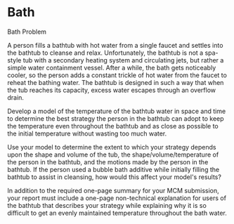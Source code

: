 # Bath
Bath
Problem	 
 	
A person fills a bathtub with hot water from a single faucet and settles into the bathtub to cleanse and relax. Unfortunately, the bathtub is not a spa-style tub with a secondary heating system and circulating jets, but rather a simple water containment vessel. After a while, the bath gets noticeably cooler, so the person adds a constant trickle of hot water from the faucet to reheat the bathing water. The bathtub is designed in such a way that when the tub reaches its capacity, excess water escapes through an overflow drain. 

Develop a model of the temperature of the bathtub water in space and time to determine the best strategy the person in the bathtub can adopt to keep the temperature even throughout the bathtub and as close as possible to the initial temperature without wasting too much water. 

Use your model to determine the extent to which your strategy depends upon the shape and volume of the tub, the shape/volume/temperature of the person in the bathtub, and the motions made by the person in the bathtub. If the person used a bubble bath additive while initially filling the bathtub to assist in cleansing, how would this affect your model's results? 

In addition to the required one-page summary for your MCM submission, your report must include a one-page non-technical explanation for users of the bathtub that describes your strategy while explaining why it is so difficult to get an evenly maintained temperature throughout the bath water.

 
 	 
